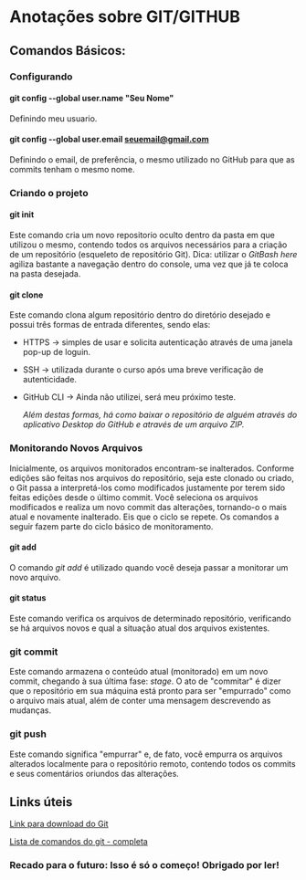 # Anotações sobre GIT/GITHUB

## Comandos Básicos:

### Configurando

#### git config --global user.name "Seu Nome"
Definindo meu usuario.
#### git config --global user.email seuemail@gmail.com 
Definindo o email, de preferência, o mesmo utilizado no GitHub para que as commits tenham o mesmo nome.

### Criando o projeto

#### git init
Este comando cria um novo repositorio oculto dentro da pasta em que utilizou o mesmo, contendo todos os arquivos necessários para a criação de um repositório (esqueleto de repositório Git).
    Dica: utilizar o _GitBash here_ agiliza bastante a navegação dentro do console, uma vez que já te coloca na pasta desejada.

#### git clone
Este comando clona algum repositório dentro do diretório desejado e possui três formas de entrada diferentes, sendo elas: 
 - HTTPS -> simples de usar e solicita autenticação através de uma janela pop-up de loguin.
 - SSH -> utilizada durante o curso após uma breve verificação de autenticidade.
 - GitHub CLI -> Ainda não utilizei, será meu próximo teste.

    _Além destas formas, há como baixar o repositório de alguém através do aplicativo Desktop do GitHub e através de um arquivo ZIP._

### Monitorando Novos Arquivos
Inicialmente, os arquivos monitorados encontram-se inalterados. Conforme edições são feitas nos arquivos do repositório, seja este clonado ou criado, o Git passa a interpretá-los como modificados justamente por terem sido feitas edições desde o último commit. Você seleciona os arquivos modificados e realiza um novo commit das alterações, tornando-o o mais atual e novamente inalterado. Eis que o ciclo se repete. 
    Os comandos a seguir fazem parte do ciclo básico de monitoramento.

#### git add
O comando _git add_ é utilizado quando você deseja passar a monitorar um novo arquivo.

#### git status
Este comando verifica os arquivos de determinado repositório, verificando se há arquivos novos e qual a situação atual dos arquivos existentes.

### git commit
Este comando armazena o conteúdo atual (monitorado) em um novo commit, chegando à sua última fase: _stage_. O ato de "commitar" é dizer que o repositório em sua máquina está pronto para ser "empurrado" como o arquivo mais atual, além de conter uma mensagem descrevendo as mudanças.

### git push
Este comando significa "empurrar" e, de fato, você empurra os arquivos alterados localmente para o repositório remoto, contendo todos os commits e seus comentários oriundos das alterações.

## Links úteis

[Link para download do Git](https://git-scm.com/)

[Lista de comandos do git - completa](https://comandosgit.github.io/)

### Recado para o futuro: Isso é só o começo! Obrigado por ler!
